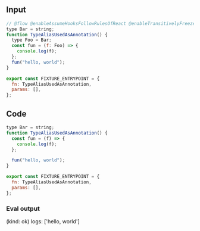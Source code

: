 
## Input

```javascript
// @flow @enableAssumeHooksFollowRulesOfReact @enableTransitivelyFreezeFunctionExpressions
type Bar = string;
function TypeAliasUsedAsAnnotation() {
  type Foo = Bar;
  const fun = (f: Foo) => {
    console.log(f);
  };
  fun("hello, world");
}

export const FIXTURE_ENTRYPOINT = {
  fn: TypeAliasUsedAsAnnotation,
  params: [],
};
```

## Code

```javascript
type Bar = string;
function TypeAliasUsedAsAnnotation() {
  const fun = (f) => {
    console.log(f);
  };

  fun("hello, world");
}

export const FIXTURE_ENTRYPOINT = {
  fn: TypeAliasUsedAsAnnotation,
  params: [],
};

```
      
### Eval output
(kind: ok) 
logs: ['hello, world']
